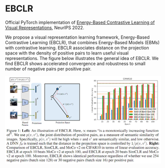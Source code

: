 # EBCLR
Official PyTorch implementation of [Energy-Based Contrastive Learning of Visual Representations](https://arxiv.org/abs/2202.04933), NeurIPS 2022.

We propose a visual representation learning framework, Energy-Based Contrastive Learning (EBCLR), that combines Energy-Based Models (EBMs) with contrastive learning. EBCLR associates distance on the projection space with the density of positive pairs to learn useful visual representations. The figure below illustrates the general idea of EBCLR. We find EBCLR shows accelerated convergence and robustness to small number of negative pairs per positive pair.

<p align="center">
  <img src="https://github.com/1202kbs/EBCLR/blob/main/assets/main.png" />
</p>
